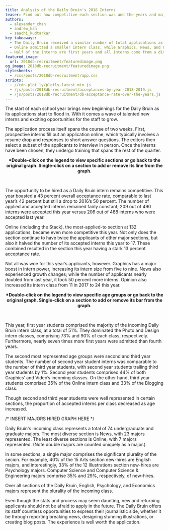 ```yaml
---
title: Analysis of the Daily Bruin's 2018 Interns
teaser: Find out how competitive each section was and the years and majors of their interns
authors:
  - alexander_chan
  - andrew_kan
  - saachi_kudtarkar
key_takeaways:
  - The Daily Bruin received a similar number of total applications as last year
  - Online admitted a smaller intern class, while Graphics, News, and Opinion grew
  - Half of the interns are first years and all interns come from a diverse range of majors
featured_image:
  url: 2018db-recruitment/featuredimage.png
og_image: 2018db-recruitment/featuredimage.png
stylesheets:
  - /css/posts/2018db-recruitment/app.css
scripts:
  - //cdn.plot.ly/plotly-latest.min.js
  - /js/posts/2018db-recruitment/acceptances-by-year-2018-2019.js
  - /js/posts/2018db-recruitment/db-acceptance-rate-over-the-years.js
---
```


<p class = "para">
The start of each school year brings new beginnings for the Daily Bruin as its applications start to flood in. With it comes a wave of talented new interns and exciting opportunities for the staff to grow.
</p>

<p class = "para">
The application process itself spans the course of two weeks. First, prospective interns fill out an application online, which typically involves a resume drop and responses to short answer questions. The editors then select a subset of the applicants to interview in person. Once the interns have been chosen, they undergo training that spans the rest of the quarter.
</p>

<div id="acceptance-rate-years-graph" align="center"></div>
<div id="acceptance-rate-years-hover-info" style="margin-left: 80px;"></div>
<p class = "para" align="center"><strong>
*Double-click on the legend to view specific sections or go back to the original graph. Single-click on a section to add or remove its line from the graph.
</strong></p>

<br>

<p class = "para">
The opportunity to be hired as a Daily Bruin intern remains competitive. This year boasted a 43 percent overall acceptance rate, comparable to last year’s 42 percent but still a drop to 2016’s 50 percent. The number of applied and accepted interns remained fairly constant; 209 out of 490 interns were accepted this year versus 206 out of 488 interns who were accepted last year.
</p>

<p class = "para">
Online (including the Stack), the most-applied-to section at 132 applications, became even more competitive this year. Not only does the section continue to have twice the applicants of other major sections, but also it halved the number of its accepted interns this year to 17. These combined resulted in the section this year having a stark 13 percent acceptance rate.
</p>

<p class = "para">
Not all was woe for this year’s applicants, however. Graphics has a major boost in intern power, increasing its intern size from five to nine. News also experienced growth changes; while the number of applicants nearly doubled from last year, it took 50 percent more interns. Opinion also increased its intern class from 11 in 2017 to 24 this year.
</p>

<div id="acceptance-rate-by-year-graph" align="center"></div>
<p class = "para" align="center"><strong>
*Double-click on the legend to view specific age groups or go back to the original graph. Single-click on a section to add or remove its bar from the graph.
</strong></p>

<br>

<p class = "para">
This year, first year students comprised the majority of the incoming Daily Bruin intern class, at a total of 51%. They dominated the Photo and Design intern classes, comprising 73% and 90% of each class, respectively. Furthermore, nearly seven times more first years were admitted than fourth years.
</p>

<p class = "para">
The second most represented age groups were second and third year students. The number of second year student interns was comparable to the number of third year students, with second year students trailing third year students by 1%. Second year students comprised 44% of both Graphics’ and Video’s incoming classes. On the other hand, third year students comprised 35% of the Online intern class and 33% of the Blogging class.
</p>

<p class = "para">
Though second and third year students were well represented in certain sections, the proportion of accepted interns per class decreased as age increased.
</p>

<div id="majors-graph"></div>
/* INSERT MAJORS HIRED GRAPH HERE */

<p class = "para">
Daily Bruin's incoming class represents a total of 74 undergraduate and graduate majors. The most diverse section is News, with 23 majors represented. The least diverse sections is Online, with 7 majors represented. 
(Note:double majors are counted uniquely as a major.)
</p>

<p class ="para">
In some sections, a single major comprises the significant plurality of the secion. For example, 40% of the 15 Arts section new-hires are English majors, and interestingly, 33% of the 12 Illustrations section new-hires are Psychology majors. Computer Science and Computer Science & Engineering majors comprise 35% and 29%, respectively, of new-hires. 
</p>

<p class="para">
Over all sections of the Daily Bruin, English, Psychology, and Economics majors represent the plurality of the incoming class.  
</p>

<p class = "para">
Even though the stats and process may seem daunting, new and returning applicants should not be afraid to apply in the future. The Daily Bruin offers its staff countless opportunities to express their journalistic side, whether it be through reporting breaking news, designing stunning illustrations, or creating blog posts. The experience is well worth the application.
</p>
